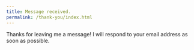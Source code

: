 ```yaml
---
title: Message received.
permalink: /thank-you/index.html
---
```

Thanks for leaving me a message! I will respond to your email address as soon as possible.